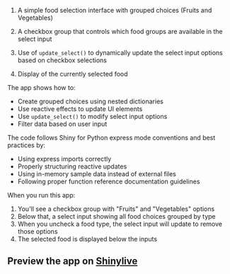 1. A simple food selection interface with grouped choices (Fruits and Vegetables)

2. A checkbox group that controls which food groups are available in the select input

3. Use of `update_select()` to dynamically update the select input options based on checkbox selections

4. Display of the currently selected food

The app shows how to:
- Create grouped choices using nested dictionaries
- Use reactive effects to update UI elements
- Use `update_select()` to modify select input options
- Filter data based on user input

The code follows Shiny for Python express mode conventions and best practices by:
- Using express imports correctly
- Properly structuring reactive updates
- Using in-memory sample data instead of external files
- Following proper function reference documentation guidelines

When you run this app:
1. You'll see a checkbox group with "Fruits" and "Vegetables" options
2. Below that, a select input showing all food choices grouped by type
3. When you uncheck a food type, the select input will update to remove those options
4. The selected food is displayed below the inputs
## Preview the app on [Shinylive](https://shinylive.io/py/app/#h=0&code=NobwRAdghgtgpmAXAAjFADugdOgnmAGlQGMB7CAFzkqVQDMAnUmZAZwAsBLCXZTmdKQYVkDOFGIVOANzgAdCI2ZsuPLHAAe6Ma1Z8BQkd3QBXCkTEQAJnAZETnBQoDEyAMqx0AGzjIrUCihkAFo-TklOcigGXgB3Tgp2ZABzJhN0OCtkYnZScLhWBRy84gLkAF5kEAVkWuQ5MAAxBgcKQtpqiDru+rRMHwaUBoBBfvlCGp7ahoAjKGhoQd6AIXm1hqJJqYaheeTxobAAeQY98a3kAF8CC4aANTh9wJmfdpROqemwYmimCiWGgBhX6kf4TLqfBqlHwxAFgQFwGG4DYXboNHwUCgmUpwgAycEx2POENqlwUZIgLmQAEkIKYRDk4MQANYzUgaFJpdDICikbLkChMLxsRFMox0swKBxYYxmAD6jJZbI0ctSpHSAApbmA6KRSFY5RRcBl2jcSb03KLJMhdfqecayryVKRYogUebivlWOVgA1mq1Tb0Hk8oC8Cg0ALpm7qsK1UKw+v0tBKB+6PAmh16RhQASicEFclp81tlIkSAWQ8S8wpmvnS-njUs4MolFDlseLFC15oatqsqZ7YCLYptev7bvB3U9pW90-DEDzlIL7lysR57F8xBMDEsIg7YsiS4AApYbAwsFQNP9rHA6CLO5k5X2NTm3eaxFiGF06A0AJrq+8xUyd5SywPtWBfMkwHzVwAFV0AbXx9xLVtkDmWMsnIbINyVdlAIichCggE9xAiWR1DoOgxQUGw7zlF8326VwAHECXw+NRztI0TQuZD40NB09EqUC+wEk0X1uc1XGWBwvCyCA4DXOc9CscIpCiGI0KgDDkCwvjDyI7oFNiBVci9CoqmZRBpFHBhkGZAgbO4bCSgKGUqBgCCcz4O9mT4Lo+MfbiCgpNEpOQeDEPXJC438+kLmlesAjgds427T5enA90MuU8pjNM1zDLqHMwGuKpIFgBAUDAMQAEcHDEeBKFYC8r0IEgBWoChaGgiAYACbxQS8TgZgUCATAEZE6XmfwiNRT5SojIA)
